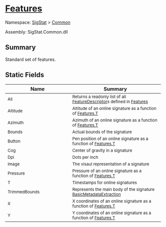 # [Features](./Features.md)

Namespace: [SigStat]() > [Common](./README.md)

Assembly: SigStat.Common.dll

## Summary
Standard set of features.

## Static Fields

| Name | Summary | 
| --- | --- | 
| <sub>All</sub><img width=200/>| <sub>Returns a readonly list of all [FeatureDescriptor](https://github.com/hargitomi97/sigstat/blob/master/docs/md/SigStat/Common/FeatureDescriptor.md)s defined in [Features](https://github.com/hargitomi97/sigstat/blob/master/docs/md/SigStat/Common/Features.md)</sub>| <br>
| <sub>Altitude</sub><img width=200/>| <sub>Altitude of an online signature as a function of [Features.T](https://github.com/hargitomi97/sigstat/blob/master/docs/md/SigStat/Common/Features.md)</sub>| <br>
| <sub>Azimuth</sub><img width=200/>| <sub>Azimuth of an online signature as a function of [Features.T](https://github.com/hargitomi97/sigstat/blob/master/docs/md/SigStat/Common/Features.md)</sub>| <br>
| <sub>Bounds</sub><img width=200/>| <sub>Actual bounds of the signature</sub>| <br>
| <sub>Button</sub><img width=200/>| <sub>Pen position of an online signature as a function of [Features.T](https://github.com/hargitomi97/sigstat/blob/master/docs/md/SigStat/Common/Features.md)</sub>| <br>
| <sub>Cog</sub><img width=200/>| <sub>Center of gravity in a signature</sub>| <br>
| <sub>Dpi</sub><img width=200/>| <sub>Dots per inch</sub>| <br>
| <sub>Image</sub><img width=200/>| <sub>The visaul representation of a signature</sub>| <br>
| <sub>Pressure</sub><img width=200/>| <sub>Pressure of an online signature as a function of [Features.T](https://github.com/hargitomi97/sigstat/blob/master/docs/md/SigStat/Common/Features.md)</sub>| <br>
| <sub>T</sub><img width=200/>| <sub>Timestamps for online signatures</sub>| <br>
| <sub>TrimmedBounds</sub><img width=200/>| <sub>Represents the main body of the signature [BasicMetadataExtraction](https://github.com/hargitomi97/sigstat/blob/master/docs/md/SigStat/Common/BasicMetadataExtraction.md)</sub>| <br>
| <sub>X</sub><img width=200/>| <sub>X coordinates of an online signature as a function of [Features.T](https://github.com/hargitomi97/sigstat/blob/master/docs/md/SigStat/Common/Features.md)</sub>| <br>
| <sub>Y</sub><img width=200/>| <sub>Y coordinates of an online signature as a function of [Features.T](https://github.com/hargitomi97/sigstat/blob/master/docs/md/SigStat/Common/Features.md)</sub>| <br>


